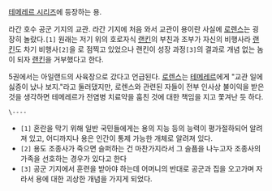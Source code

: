 [테메레르 시리즈](%ED%85%8C%EB%A9%94%EB%A0%88%EB%A5%B4%20%EC%8B%9C%EB%A6%AC%EC%A6%88.md)에 등장하는 용.

라간 호수 공군 기지의 교관. 라간 기지에 처음 와서 교관이 용이란 사실에
[로렌스](%EC%9C%8C%EB%A6%AC%EC%97%84%20%EB%A1%9C%EB%A0%8C%EC%8A%A4.md)는 굉장히
놀랐다.`[1]` 원래는 저기 위의 호로자식
[랜킨](%EC%A0%9C%EB%A0%88%EB%AF%B8%20%EB%9E%9C%ED%82%A8.md)의 부친과 조부가 자신의 비행사라
[랜킨](%EC%A0%9C%EB%A0%88%EB%AF%B8%20%EB%9E%9C%ED%82%A8.md)도 차기 비행사`[2]`을 로
점찍고 있었으나 랜킨이 성장 과정`[3]`의 결과로 개념 없는 놈이 되자
[랜킨](%EC%A0%9C%EB%A0%88%EB%AF%B8%20%EB%9E%9C%ED%82%A8.md)을 거부했다고 한다.

5권에서는 아일랜드의 사육장으로 갔다고 언급된다.
[로렌스](%EC%9C%8C%EB%A6%AC%EC%97%84%20%EB%A1%9C%EB%A0%8C%EC%8A%A4.md)는
[테메레르](%ED%85%8C%EB%A9%94%EB%A0%88%EB%A5%B4.md)에게 "교관 일에 싫증이 났나 보지."라고
둘러댔지만, 로렌스와 관련된 자들이 전부 인사상 불이익을 받은 것을 생각하면 테메레르가 전염병 치료약을 훔친 것에 대한 책임을 지고 쫓겨난
듯 하다.

`\----`

  * `[1]` 혼란을 막기 위해 일반 국민들에게는 용의 지능 등의 능력이 평가절하되어 알려져 있고, 어디까지나 용은 인간이 통제 가능한 개체로 알려져 있다.
  * `[2]` 용도 조종사가 죽으면 슬퍼하는 건 마찬가지라서 그 슬픔을 나누고자 조종사의 가족을 선호하는 경우가 있다고 한다
  * `[3]` 공군 기지에서 훈련을 받아야 하는데 어머니의 반대로 공군과 집을 오고가며 자라서 용에 대한 괴상한 개념을 가지게 되었다.

